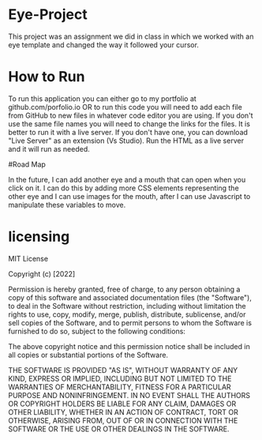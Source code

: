 # Eye-Project
This project was an assignment we did in class in which we worked with an eye template and changed the way it followed your cursor.

# How to Run
To run this application you can either go to my portfolio at github.com/porfolio.io OR to run this code you will need to add each file from GitHub to new files in whatever code editor you are using. If you don't use the same file names you will need to change the links for the files. It is better to run it with a live server. If you don't have one, you can download "Live Server" as an extension (Vs Studio). Run the HTML as a live server and it will run as needed.
 
 #Road Map
 
 In the future, I can add another eye and a mouth that can open when you click on it. I can do this by adding more CSS elements representing the other eye and I can use images for the mouth, after I can use Javascript to manipulate these variables to move.
 
 
 # licensing

 MIT License

Copyright (c) [2022]

Permission is hereby granted, free of charge, to any person obtaining a copy of this software and associated documentation files (the "Software"), to deal in the Software without restriction, including without limitation the rights to use, copy, modify, merge, publish, distribute, sublicense, and/or sell copies of the Software, and to permit persons to whom the Software is furnished to do so, subject to the following conditions:

The above copyright notice and this permission notice shall be included in all copies or substantial portions of the Software.

THE SOFTWARE IS PROVIDED "AS IS", WITHOUT WARRANTY OF ANY KIND, EXPRESS OR IMPLIED, INCLUDING BUT NOT LIMITED TO THE WARRANTIES OF MERCHANTABILITY, FITNESS FOR A PARTICULAR PURPOSE AND NONINFRINGEMENT. IN NO EVENT SHALL THE AUTHORS OR COPYRIGHT HOLDERS BE LIABLE FOR ANY CLAIM, DAMAGES OR OTHER LIABILITY, WHETHER IN AN ACTION OF CONTRACT, TORT OR OTHERWISE, ARISING FROM, OUT OF OR IN CONNECTION WITH THE SOFTWARE OR THE USE OR OTHER DEALINGS IN THE SOFTWARE.
